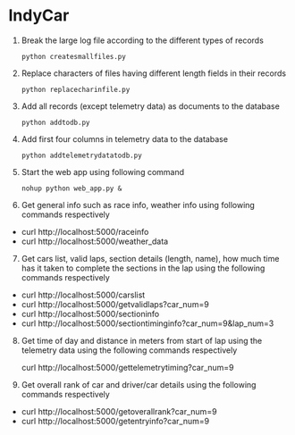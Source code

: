 
# IndyCar

1) Break the large log file according to the different types of records

   ```python createsmallfiles.py```

2) Replace characters of files having different length fields in their records

   ```python replacecharinfile.py```

3) Add all records (except telemetry data) as documents to the database

   ```python addtodb.py```

4) Add first four columns in telemetry data to the database

   ```python addtelemetrydatatodb.py```

5) Start the web app using following command

   ```nohup python web_app.py &```

6) Get general info such as race info, weather info using following commands respectively

- curl http://localhost:5000/raceinfo
- curl http://localhost:5000/weather_data

7) Get cars list, valid laps, section details (length, name), how much time has it taken to complete the sections in the lap using the following commands respectively 

- curl http://localhost:5000/carslist
- curl http://localhost:5000/getvalidlaps?car_num=9
- curl http://localhost:5000/sectioninfo
- curl http://localhost:5000/sectiontiminginfo?car_num=9&lap_num=3

8) Get time of day and distance in meters from start of lap using the telemetry data using the following commands respectively

   curl http://localhost:5000/gettelemetrytiming?car_num=9

9) Get overall rank of car and driver/car details using the following commands respectively

- curl http://localhost:5000/getoverallrank?car_num=9
- curl http://localhost:5000/getentryinfo?car_num=9
